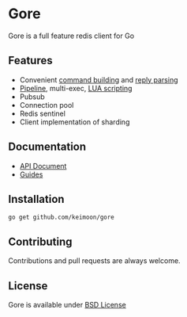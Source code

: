 # Gore

Gore is a full feature redis client for Go

## Features

* Convenient [command building](https://github.com/keimoon/gore/wiki/Connection-and-Command) 
and [reply parsing](https://github.com/keimoon/gore/wiki/Reply)
* [Pipeline](https://github.com/keimoon/gore/wiki/Pipeline), 
multi-exec, 
[LUA scripting](https://github.com/keimoon/gore/wiki/Script)
* Pubsub
* Connection pool
* Redis sentinel
* Client implementation of sharding

## Documentation

* [API Document](http://godoc.org/github.com/keimoon/gore)
* [Guides](https://github.com/keimoon/gore/wiki)

## Installation

```
go get github.com/keimoon/gore
```

## Contributing

Contributions and pull requests are always welcome.

## License

Gore is available under [BSD License](http://opensource.org/licenses/BSD-3-Clause)
